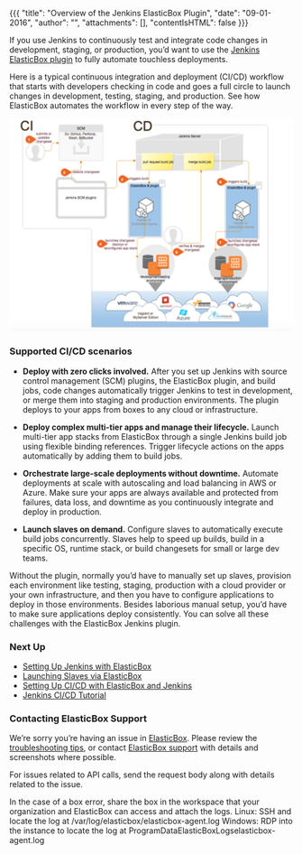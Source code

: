 {{{
"title": "Overview of the Jenkins ElasticBox Plugin",
"date": "09-01-2016",
"author": "",
"attachments": [],
"contentIsHTML": false
}}}

If you use Jenkins to continuously test and integrate code changes in development, staging, or production, you’d want to use the [Jenkins ElasticBox plugin](https://wiki.jenkins-ci.org/display/JENKINS/ElasticBox+CI) to fully automate touchless deployments.

Here is a typical continuous integration and deployment (CI/CD) workflow that starts with developers checking in code and goes a full circle to launch changes in development, testing, staging, and production. See how ElasticBox automates the workflow in every step of the way.

![jenkins-eb](../images/ElasticBox/jenkins-eb.png)


### Supported CI/CD scenarios

* **Deploy with zero clicks involved.** After you set up Jenkins with source control management (SCM) plugins, the ElasticBox plugin, and build jobs, code changes automatically trigger Jenkins to test in development, or merge them into staging and production environments. The plugin deploys to your apps from boxes to any cloud or infrastructure.

* **Deploy complex multi-tier apps and manage their lifecycle.** Launch multi-tier app stacks from ElasticBox through a single Jenkins build job using flexible binding references. Trigger lifecycle actions on the apps automatically by adding them to build jobs.

* **Orchestrate large-scale deployments without downtime.** Automate deployments at scale with autoscaling and load balancing in AWS or Azure. Make sure your apps are always available and protected from failures, data loss, and downtime as you continuously integrate and deploy in production.

* **Launch slaves on demand.** Configure slaves to automatically execute build jobs concurrently. Slaves help to speed up builds, build in a specific OS, runtime stack, or build changesets for small or large dev teams.

Without the plugin, normally you’d have to manually set up slaves, provision each environment like testing, staging, production with a cloud provider or your own infrastructure, and then you have to configure applications to deploy in those environments. Besides laborious manual setup, you’d have to make sure applications deploy consistently. You can solve all these challenges with the ElasticBox Jenkins plugin.

### Next Up

* [Setting Up Jenkins with ElasticBox](./jenkins-elasticbox-setup.md)
* [Launching Slaves via ElasticBox](./jenkins-elasticbox-slaves.md)
* [Setting Up CI/CD with ElasticBox and Jenkins](./setting-up-ci-cd.md)
* [Jenkins CI/CD Tutorial](//www.ctl.io/guides/)

### Contacting ElasticBox Support

We’re sorry you’re having an issue in [ElasticBox](//www.ctl.io/elasticbox/). Please review the [troubleshooting tips](./troubleshooting-tips.md), or contact [ElasticBox support](mailto:support@elasticbox.com) with details and screenshots where possible.

For issues related to API calls, send the request body along with details related to the issue.

In the case of a box error, share the box in the workspace that your organization and ElasticBox can access and attach the logs.
Linux: SSH and locate the log at /var/log/elasticbox/elasticbox-agent.log
Windows: RDP into the instance to locate the log at ProgramDataElasticBoxLogselasticbox-agent.log

